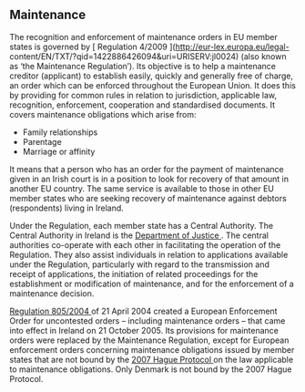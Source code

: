 ##  Maintenance

The recognition and enforcement of maintenance orders in EU member states is
governed by [ Regulation 4/2009 ](http://eur-lex.europa.eu/legal-
content/EN/TXT/?qid=1422886426094&uri=URISERV:jl0024) (also known as ‘the
Maintenance Regulation’). Its objective is to help a maintenance creditor
(applicant) to establish easily, quickly and generally free of charge, an
order which can be enforced throughout the European Union. It does this by
providing for common rules in relation to jurisdiction, applicable law,
recognition, enforcement, cooperation and standardised documents. It covers
maintenance obligations which arise from:

  * Family relationships 
  * Parentage 
  * Marriage or affinity 

It means that a person who has an order for the payment of maintenance given
in an Irish court is in a position to look for recovery of that amount in
another EU country. The same service is available to those in other EU member
states who are seeking recovery of maintenance against debtors (respondents)
living in Ireland.

Under the Regulation, each member state has a Central Authority. The Central
Authority in Ireland is the [ Department of Justice
](http://www.justice.ie/en/JELR/Pages/WP15000151) . The central authorities
co-operate with each other in facilitating the operation of the Regulation.
They also assist individuals in relation to applications available under the
Regulation, particularly with regard to the transmission and receipt of
applications, the initiation of related proceedings for the establishment or
modification of maintenance, and for the enforcement of a maintenance
decision.

[ Regulation 805/2004
](http://europa.eu/legislation_summaries/justice_freedom_security/judicial_cooperation_in_civil_matters/l33190_en.htm)
of 21 April 2004 created a European Enforcement Order for uncontested orders –
including maintenance orders – that came into effect in Ireland on 21 October
2005. Its provisions for maintenance orders were replaced by the Maintenance
Regulation, except for European enforcement orders concerning maintenance
obligations issued by member states that are not bound by the [ 2007 Hague
Protocol ](http://www.hcch.net/index_en.php?act=conventions.text&cid=133) on
the law applicable to maintenance obligations. Only Denmark is not bound by
the 2007 Hague Protocol.
